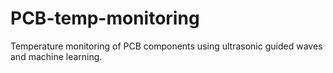 # PCB-temp-monitoring
Temperature monitoring of PCB components using ultrasonic guided waves and machine learning.

